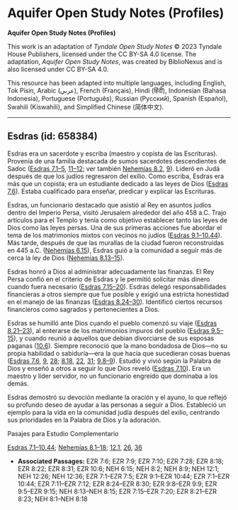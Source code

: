 # Aquifer Open Study Notes (Profiles)

**Aquifer Open Study Notes (Profiles)**

This work is an adaptation of *Tyndale Open Study Notes* © 2023 Tyndale House Publishers, licensed under the CC BY\-SA 4\.0 license. The adaptation, *Aquifer Open Study Notes*, was created by BiblioNexus and is also licensed under CC BY\-SA 4\.0\.

This resource has been adapted into multiple languages, including English, Tok Pisin, Arabic (عربي), French (Français), Hindi (हिंदी), Indonesian (Bahasa Indonesia), Portuguese (Português), Russian (Русский), Spanish (Español), Swahili (Kiswahili), and Simplified Chinese (简体中文).



--------------------------------

## Esdras (id: 658384)

Esdras era un sacerdote y escriba (maestro y copista de las Escrituras). Provenía de una familia destacada de sumos sacerdotes descendientes de Sadoc ([Esdras 7\.1–5](https://ref.ly/Ezra7:1-Ezra7:5), [11–12](https://ref.ly/Ezra7:11-Ezra7:12); ver también [Nehemías 8\.2](https://ref.ly/Neh8:2), [9](https://ref.ly/Neh8:9)). Lideró en Judá después de que los judíos regresaron del exilio. Como escriba, Esdras era más que un copista; era un estudiante dedicado a las leyes de Dios ([Esdras 7\.6](https://ref.ly/Ezra7:6)). Estaba cualificado para enseñar, predicar y explicar las Escrituras.

Esdras, un funcionario destacado que asistió al Rey en asuntos judíos dentro del Imperio Persa, visitó Jerusalem alrededor del año 458 a.C. Trajo artículos para el Templo y tenía como objetivo establecer tanto las leyes de Dios como las leyes persas. Una de sus primeras acciones fue abordar el tema de los matrimonios mixtos con vecinos no judíos ([Esdras 9\.1–10\.44](https://ref.ly/Ezra9:1-Ezra10:44)). Más tarde, después de que las murallas de la ciudad fueron reconstruidas en 445 a.C. ([Nehemías 6\.15](https://ref.ly/Neh6:15)), Esdras guió a la comunidad a seguir más de cerca la ley de Dios ([Nehemías 8\.13–15](https://ref.ly/Neh8:13-Neh8:15)).

Esdras honró a Dios al administrar adecuadamente las finanzas. El Rey Persa confió en el criterio de Esdras y le permitió solicitar más dinero cuando fuera necesario ([Esdras 7\.15–20](https://ref.ly/Ezra7:15-Ezra7:20)). Esdras delegó responsabilidades financieras a otros siempre que fue posible y exigió una estricta honestidad en el manejo de las finanzas ([Esdras 8\.24–30](https://ref.ly/Ezra8:24-Ezra8:30)). Identificó ciertos recursos financieros como sagrados y pertenecientes a Dios.

Esdras se humilló ante Dios cuando el pueblo comenzó su viaje ([Esdras 8\.21–23](https://ref.ly/Ezra8:21-Ezra8:23)), al enterarse de los matrimonios impuros del pueblo ([Esdras 9\.5–15](https://ref.ly/Ezra9:5-Ezra9:15)), y cuando reunió a aquellos que debían divorciarse de sus esposas paganas ([10\.6](https://ref.ly/Ezra10:6)). Siempre reconoció que la mano bondadosa de Dios—no su propia habilidad o sabiduría—era la que hacía que sucedieran cosas buenas ([Esdras 7\.6](https://ref.ly/Ezra7:6), [9](https://ref.ly/Ezra7:9), [28](https://ref.ly/Ezra7:28); [8\.18](https://ref.ly/Ezra8:18), [22](https://ref.ly/Ezra8:22), [31](https://ref.ly/Ezra8:31); [9\.8–9](https://ref.ly/Ezra9:8-Ezra9:9)). Estudió y vivió según la Palabra de Dios y enseñó a otros a seguir lo que Dios reveló ([Esdras 7\.10](https://ref.ly/Ezra7:10)). Era un maestro y líder servidor, no un funcionario engreído que dominaba a los demás.

Esdras demostró su devoción mediante la oración y el ayuno, lo que reflejó su profundo deseo de ayudar a las personas a seguir a Dios. Estableció un ejemplo para la vida en la comunidad judía después del exilio, centrando sus prioridades en la Palabra de Dios y la adoración.

Pasajes para Estudio Complementario

[Esdras 7\.1–10\.44](https://ref.ly/Ezra7:1-Ezra10:44); [Nehemías 8\.1–18](https://ref.ly/Neh8:1-Neh8:18); [12\.1](https://ref.ly/Neh12:1), [26](https://ref.ly/Neh12:26), [36](https://ref.ly/Neh12:36)

* **Associated Passages:** EZR 7:6; EZR 7:9; EZR 7:10; EZR 7:28; EZR 8:18; EZR 8:22; EZR 8:31; EZR 10:6; NEH 6:15; NEH 8:2; NEH 8:9; NEH 12:1; NEH 12:26; NEH 12:36; EZR 7:1–EZR 7:5; EZR 9:1–EZR 10:44; EZR 7:1–EZR 10:44; EZR 7:11–EZR 7:12; EZR 8:24–EZR 8:30; EZR 9:8–EZR 9:9; EZR 9:5–EZR 9:15; NEH 8:13–NEH 8:15; EZR 7:15–EZR 7:20; EZR 8:21–EZR 8:23; NEH 8:1–NEH 8:18

